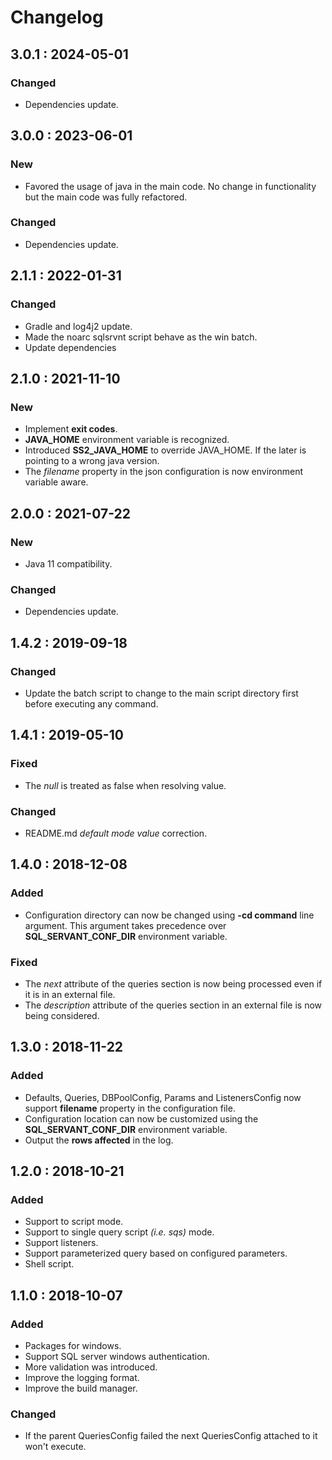 # Changelog

## 3.0.1 : 2024-05-01

### Changed

* Dependencies update.

## 3.0.0 : 2023-06-01

### New

* Favored the usage of java in the main code. No change in functionality but the main code was fully refactored.

### Changed

* Dependencies update.

## 2.1.1 : 2022-01-31

### Changed

* Gradle and log4j2 update.
* Made the noarc sqlsrvnt script behave as the win batch.
* Update dependencies

## 2.1.0 : 2021-11-10

### New

* Implement **exit codes**.
* **JAVA_HOME** environment variable is recognized.
* Introduced **SS2_JAVA_HOME** to override JAVA_HOME. If the later is pointing to a wrong java version.
* The *filename* property in the json configuration is now environment variable aware.

## 2.0.0 : 2021-07-22

### New

* Java 11 compatibility.

### Changed

* Dependencies update.

## 1.4.2 : 2019-09-18

### Changed
- Update the batch script to change to the main script directory first before executing any command.

## 1.4.1 : 2019-05-10
### Fixed
- The _null_ is treated as false when resolving value.

### Changed
- README.md _default mode value_ correction.

## 1.4.0 : 2018-12-08
### Added
- Configuration directory can now be changed using **-cd command** line argument. This argument takes precedence over **SQL_SERVANT_CONF_DIR** environment variable.

### Fixed
- The _next_ attribute of the queries section is now being processed even if it is in an external file.
- The _description_ attribute of the queries section in an external file is now being considered.

## 1.3.0 : 2018-11-22
### Added
- Defaults, Queries, DBPoolConfig, Params and ListenersConfig now support **filename** property in the configuration file.
- Configuration location can now be customized using the **SQL_SERVANT_CONF_DIR** environment variable.
- Output the **rows affected** in the log.

## 1.2.0 : 2018-10-21
### Added
- Support to script mode.
- Support to single query script _(i.e. sqs)_ mode.
- Support listeners.
- Support parameterized query based on configured parameters.
- Shell script.

## 1.1.0 : 2018-10-07
### Added
- Packages for windows.
- Support SQL server windows authentication.
- More validation was introduced.
- Improve the logging format.
- Improve the build manager.

### Changed
- If the parent QueriesConfig failed the next QueriesConfig attached to it won't execute.